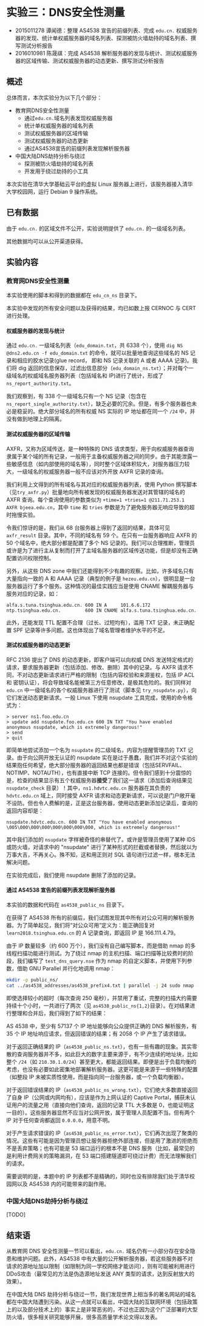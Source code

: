 # 实验三：DNS安全性测量

- 2015011278 谭闻德：整理 AS4538 宣告的前缀列表、完成 `edu.cn.` 权威服务器的发现、统计单权威服务器的域名列表、探测被防火墙劫持的域名列表、撰写测试分析报告
- 2016010981 陈晟祺：完成 AS4538 解析服务器的发现与统计、测试权威服务器的区域传输、测试权威服务器的动态更新、撰写测试分析报告

## 概述

总体而言，本次实验分为以下几个部分：

- 教育网DNS安全性测量
  - 通过`edu.cn.`域名列表发现权威服务器
  - 统计单权威服务器的域名列表
  - 测试权威服务器的区域传输
  - 测试权威服务器的动态更新
  - 通过AS4538宣告的前缀列表发现解析服务器
- 中国大陆DNS劫持分析与绕过
  - 探测被防火墙劫持的域名列表
  - 开发用于绕过劫持的小工具

本次实验在清华大学基础云平台的虚拟 Linux 服务器上进行，该服务器接入清华大学校园网，运行 Debian 9 操作系统。

## 已有数据

由于 `edu.cn.` 的区域文件不公开，实验说明提供了 `edu.cn.` 的一级域名列表。

其他数据均可以从公开渠道获得。

## 实验内容

### 教育网DNS安全性测量

本实验使用的脚本和得到的数据都在 `edu_cn_ns` 目录下。

本实验中发现的所有安全问题以及获得的结果，均已如数上报 CERNOC 与 CERT 进行处理。

#### 权威服务器的发现与统计

通过 `edu.cn.` 一级域名列表（`edu_domain.txt`，共 6338 个），使用 `dig NS @dns2.edu.cn -f edu_domain.txt` 的命令，就可以批量地查询这些域名的 NS 记录和相应的胶水记录(glue record， 即和 NS 记录关联的 A 或者 AAAA 记录)。我们将 dig 返回的信息保存，过滤出信息部分（`edu_domain_ns.txt`）；并对每个一级域名的权威域名服务器列表（包括域名和 IP)进行了统计，形成了 `ns_report_authority.txt`。

我们观察到，有 338 个一级域名只有一个 NS 记录（包含在 `ns_report_single_authority.txt`），缺乏必要的冗余。但是，有多个服务器也未必是稳妥的。绝大部分域名的所有权威 NS 实际的 IP 地址都在同一个 `/24` 中，并没有做到地理上的隔离。

#### 测试权威服务器的区域传输

AXFR，又称为区域传送，是一种特殊的 DNS 请求类型，用于向权威服务器查询隶属于某个域的所有记录，一般用于主备权威服务器之间的同步。由于其能泄露一些敏感信息（如内部使用的域名等），同时整个区域体积较大，对服务器压力较大，一级域名的权威服务器一般不应该对外开放 AXFR 记录的查询。

我们利用上文得到的所有域名与其对应的权威服务器列表，使用 Python 撰写脚本（见`try_axfr.py`）批量地向所有被发现的权威服务器发送对其管辖的域名的 AXFR 查询。每个查询使用的参数类似为 `+time=1 +tries=1 @211.71.253.1 AXFR bjeea.edu.cn`，其中 `time` 和 `tries` 参数是为了避免服务器无响应导致的超时拖慢实验。

令我们惊讶的是，我们从 68 台服务器上得到了返回的结果，具体可见 `axfr_result` 目录。其中，不同的域名有 59 个。在只有一台服务器响应 AXFR 的 50 个域名中，绝大部分都是配置了多个 NS 记录的。我们可以合理推断，管理员或许是为了进行主从复制而打开了主域名服务器的区域传送功能，但是却没有正确配置访问权限控制。

另外，从这些 DNS zone 中我们还能得到不少有趣的观察。比如，许多域名只有大量指向一致的 A 和 AAAA 记录（典型的例子是 `hezeu.edu.cn`），很明显是一台服务器运行了多个服务。这种情况的最佳实践应当是使用 CNAME 解耦服务器与服务对应的记录，如：

```bind
alfa.s.tuna.tsinghua.edu.cn. 600 IN A     101.6.6.172
ntp.tsinghua.edu.cn.         600 IN CNAME alfa.s.tuna.tsinghua.edu.cn.
```

此外，还能发现 TTL 配置不合理（过长、过短均有），滥用 TXT 记录，未正确配置 SPF 记录等许多问题。这也体现出了域名管理者维护水平的不足。

#### 测试权威服务器的动态更新

RFC 2136 提出了 DNS 的动态更新，即客户端可以向权威 DNS 发送特定格式的请求，要求服务器更新（包括添加、修改、删除）其中的记录。与 AXFR 请求不同，不对动态更新请求进行严格的限制（包括内容校验和来源鉴权，包括 IP ACL 和 密钥认证），将会导致域名能被第三方任意修改，是极其危险的。我们同样对 `edu.cn` 中一级域名的各个权威服务器进行了测试（脚本见 `try_nsupdate.py`），向它们发送动态更新请求。一般 Linux 下使用 nsupdate 工具完成，使用的命令格式为：

```nsupdate
> server ns1.foo.edu.cn
> update add nsupdate.foo.edu.cn 600 IN TXT "You have enabled anonymous nsupdate, which is extremely dangerous!"
> send
> quit
```

即简单地尝试添加一个名为 `nsupdate` 的二级域名，内容为提醒管理员的 TXT 记录。由于向公网开放无认证的 nsupdate 实在是过于愚蠢，我们并不对这个实验的结果抱任何希望，绝大部分服务器的返回结果也都是错误（包括SERVFAIL、NOTIMP、NOTAUTH），也有直接中断 TCP 连接的。但令我们感到十分震惊的是，检查的结果显示有五个权威服务器**接受**了我们这一请求（添加后查询结果见 `nsupdate_check` 目录）！其中，`ns1.hdvtc.edu.cn` 服务器在其负责的 `hdvtc.edu.cn` 域上，同时接受 AXFR 请求和动态更新请求，可以说是门户敞开毫不设防。但也令人费解的是，正是这台服务器，使用动态更新添加记录后，查询的返回内容却是：

```bind
nsupdate.hdvtc.edu.cn. 600 IN TXT "You have enabled anonymous \005\000\000\000\000\000\000\000, which is extremely dangerous!"
```

其中我们添加的 `nsupdate` 字样被奇怪的串替代了。或许是管理员使用了某种 IDS 或防火墙，对请求中的 "nsupdate" 进行了某种形式的拦截或者替换，然后就以为万事大吉，不再关心。殊不知，这和用正则对 SQL 语句进行过滤一样，根本无法解决问题。

在实验完成后，我们使用 nsupdate 删除了添加的记录。

#### 通过 AS4538 宣告的前缀列表发现解析服务器

本实验的数据和代码在 `as4538_public_ns` 目录下。

在获得了 AS4538 所有的前缀后，我们试图发现其中所有对公众可用的解析服务器。为了简单起见，我们将“对公众可用”定义为：能正确回复对 `learn2018.tsinghua.edu.cn` 的 A 记录查询，即返回 IP 是 166.111.4.79。

由于 IP 数量较多（约 600 万个），我们没有自己编写脚本，而是借助 nmap 的多线程扫描功能进行测试。为了绕过 nmap 的主机扫描、端口扫描等比较费时的阶段，我们编写了 `test_dns_query.nse` 作为 nmap 的自定义脚本，并使用下列参数，借助 GNU Parallel 并行化地调用 nmap：

```bash
mkdir -p public_ns/
cat ../as4538_addresses/as4538_prefix4.txt | parallel -j 24 sudo nmap -T5 -n -Pn -sn --script=./test_dns_query.nse -oN public_ns/\`date +%s%N\` {}
```

即使选择较小的超时（每次查询 250 毫秒），并禁用了重试，完整的扫描大约需要持续十个小时，一共进行了两次（见 `as4538_public_ns{1,2}`目录）。在对结果进行整理和合并后，我们得到了如下的结果：

AS 4538 中，至少有 57137 个 IP 地址能够向公众提供正确的 DNS 解析服务，有 35 个 IP 地址响应请求，但返回错误的结果；有 2058 个 IP 产生了请求错误。

对于返回正确结果的 IP（`as4538_public_ns.txt`），也有一些有趣的现象。其实零散的查询服务器并不多，如此巨大的数字主要来源于，有不少连续的地址块，比如整个 `/24`（如 `210.30.1.0/24`）甚至更大，都能返回结果。即便是出于负载均衡的考虑，也没有必要如此密集地部署解析服务器。这更可能是来源于一些特殊的配置（如整段 IP 未被实质性使用，而是指向同一台服务器，或一个负载均衡器）。

对于返回错误结果的 IP（`as4538_public_ns_wrong.txt`），它们绝大多数直接返回了自身 IP（公网或内网均有），应该是作为上网认证的 Captive Portal，捕获未认证用户的流量之用（直接向他们查询，返回的记录 TTL 大多数是 0，也能证明这一目的）。这些服务器显然不应当对公网开放，属于管理人员配置不当。但有两个 IP 对于任何查询都返回 `0.0.0.0`，用意不明。

对于产生请求错误的 IP（`as4538_public_ns_error.txt`），它们再次出现了聚类的情况。这些有可能是因为管理员想让服务器拒绝外部连接，但是用了激进的拒绝而不是丢弃策略；也有可能是 53 端口运行的根本不是 DNS 服务（比如，最常见的是利用计费网关的策略漏洞，在 53 端口搭建隧道即可绕过计费）而无法理解我们的请求。

需要说明的是，本题中的 IP 列表都不是精确的，同时也没有排除我们处于清华校园网以及 AS4538 内的可能带来的副作用。

### 中国大陆DNS劫持分析与绕过

[TODO]

## 结束语

从教育网 DNS 安全性测量一节可以看出，`edu.cn.` 域名仍有一小部分存在安全隐患和维护问题。此外，AS4538 中有大量的公开解析服务器，若这些服务器不对请求的源地址加以限制（如限制为同一学校网络才能访问），则有可能被利用进行DDoS攻击（最常见的方法是伪造源地址发送 ANY 类型的请求，达到反射放大的效果）。

在中国大陆 DNS 劫持分析与绕过一节，我们发现世界上相当多的著名网站的域名都在中国大陆遭到污染。从这一点就可以看出，中国大陆的互联网环境（包括政策上的以及部分技术上的）事实上是非常恶劣的，不过也正因为这个广泛部署的大型防火墙，很多相关研究能够开展，很多高质量学术论文得以发表。
